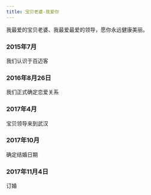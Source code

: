 ```yaml
---
title: 宝贝老婆-我爱你
---
```


我最爱的宝贝老婆、我最爱最爱的领导，愿你永远健康美丽。

### 2015年7月

我们认识于百迈客

### 2016年8月26日

我们正式确定恋爱关系

### 2017年4月

宝贝领导来到武汉

### 2017年10月

确定结婚日期

### 2017年11月4日

订婚